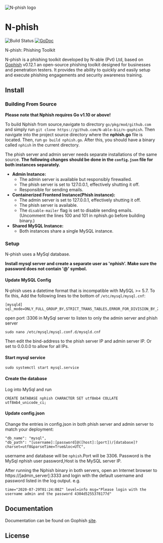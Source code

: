 ![N-phish logo](https://raw.github.com/N-able-biz/n-gophish/master/static/images/nphish_purple.png)

# N-phish

![Build Status](https://github.com/gophish/gophish/workflows/CI/badge.svg) [![GoDoc](https://godoc.org/github.com/gophish/gophish?status.svg)](https://godoc.org/github.com/gophish/gophish)

N-phish: Phishing Toolkit

N-phish is a phishing toolkit developed by N-able (Pvt) Ltd, based on [Gophish](https://getgophish.com) v0.12.1 an open-source phishing toolkit designed for businesses and penetration testers. It provides the ability to quickly and easily setup and execute phishing engagements and security awareness training.

## Install

<!-- Installation of Gophish is dead-simple - just download and extract the zip containing the [release for your system](https://github.com/gophish/gophish/releases/), and run the binary. Gophish has binary releases for Windows, Mac, and Linux platforms. -->

### Building From Source

**Please note that Nphish requires Go v1.10 or above!**

To build Nphish from source,navigate to directory `go/pkg/mod/github.com` and simply run `git clone https://github.com/N-able-biz/n-gophish`. Then navigate into the project source directory where the **nphish.go** file is located. Then, run `go build nphish.go`. After this, you should have a binary called `nphish` in the current directory.

The phish server and admin server needs separate installations of the same source.
**The following changes should be done in the `config.json` file for both instances separately.**

- **Admin Instance:**
  - The admin server is available but responsibly firewalled.
  - The phish server is set to 127.0.0.1, effectively shutting it off.
  - Responsible for sending emails.
- **Containerized Frontend Instance(Phish instance):**
  - The admin server is set to 127.0.0.1, effectively shutting it off.
  - The phish server is available.
  - The `disable-mailer` flag is set to disable sending emails.
    (Uncomment the lines 100 and 101 in nphish.go before building binary.)
- **Shared MySQL Instance:**
  - Both instances share a single MySQL instance.

<!-- ### Docker

You can also use Gophish via the official Docker container [here](https://hub.docker.com/r/gophish/gophish/). -->

### Setup

N-phish uses a MySql database.

**Install mysql server and create a separate user as 'nphish'. Make sure the password does not contain '@' symbol.**

#### Update MySQL Config

N-phish uses a datetime format that is incompatible with MySQL >= 5.7. To fix this, Add the following lines to the bottom of `/etc/mysql/mysql.cnf`:

```
[mysqld]
sql_mode=ONLY_FULL_GROUP_BY,STRICT_TRANS_TABLES,ERROR_FOR_DIVISION_BY_ZERO,NO_AUTO_CREATE_USER,NO_ENGINE_SUBSTITUTION

```

open port :3306 in MySql server to listen to only the admin server and phish server

```
sudo nano /etc/mysql/mysql.conf.d/mysqld.cnf
```

Then edit the bind-address to the phish server IP and admin server IP. Or set to 0.0.0.0 to allow for all IPs.

#### Start mysql service

```
sudo systemctl start mysql.service
```

#### Create the database

Log into MySql and run

```
CREATE DATABASE nphish CHARACTER SET utf8mb4 COLLATE utf8mb4_unicode_ci;
```

#### Update config.json

Change the entries in config.json in both phish server and admin server to match your deployment:

```
"db_name": "mysql",
"db_path": "[username]:[password]@([host]:[port])/[database]?charset=utf8&parseTime=True&loc=UTC",
```

username and database will be `nphish`.Port will be 3306. Password is the MySql nphish user password,Host is the MySQL server IP.

After running the Nphish binary in both servers, open an Internet browser to https://[admin_server]:3333 and login with the default username and password listed in the log output.
e.g.

```
time="2020-07-29T01:24:08Z" level=info msg="Please login with the username admin and the password 4304d5255378177d"
```

<!-- Releases of Gophish prior to v0.10.1 have a default username of `admin` and password of `gophish`. -->

## Documentation

Documentation can be found on Gophish [site](http://getgophish.com/documentation).

<!-- Find something missing? Let us know by filing an issue! -->

<!-- ### Issues

Find a bug? Want more features? Find something missing in the documentation? Let us know! Please don't hesitate to [file an issue](https://github.com/gophish/gophish/issues/new) and we'll get right on it. -->

## License
